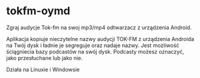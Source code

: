 # tokfm-oymd
Zgraj audycje Tok-fm na swoj mp3/mp4 odtwarzacz z urządzenia Android.

Aplikacja kopiuje nieczytelne nazwy audycji TOK-FM z urządzenia Androida na Twój dysk i ładnie
je segreguje oraz nadaje nazwy. Jest mozliwość ściągniecia bazy podcastów na swój dysk.
Podcasty możesz oznaczyć, jako przesłuchane lub jako nie.



Działa na Linuxie i Windowsie
